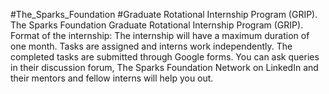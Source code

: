 
#The_Sparks_Foundation  #Graduate Rotational Internship Program (GRIP).
The Sparks Foundation  Graduate Rotational Internship Program (GRIP). 
Format of the internship:
The internship will have a maximum duration of one month.
Tasks are assigned and interns work independently. 
The completed tasks are submitted through Google forms.
You can ask queries in their  discussion forum, The Sparks Foundation Network on LinkedIn and their  mentors and fellow interns will help you out. 
